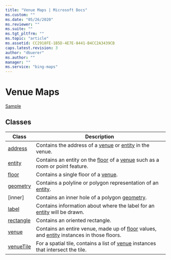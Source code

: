 ```yaml
---
title: "Venue Maps | Microsoft Docs"
ms.custom: ""
ms.date: "05/26/2020"
ms.reviewer: ""
ms.suite: ""
ms.tgt_pltfrm: ""
ms.topic: "article"
ms.assetid: CC2918FE-1B5D-4E7E-8441-B4CC2A3439CB
caps.latest.revision: 3
author: "dbuerer"
ms.author: ""
manager: ""
ms.service: "bing-maps"
---
```

# Venue Maps

[Sample](sample.md)

## Classes

| Class       | Description |
|-------------|-------------|
| [address]   | Contains the address of a [venue] or [entity] in the venue. |
| [entity]    | Contains an entity on the [floor] of a [venue] such as a room or point feature. |
| [floor]     | Contains a single floor of a [venue]. |
| [geometry]  | Contains a polyline or polygon representation of an [entity]. |
| [inner]     | Contains an inner hole of a polygon [geometry]. |
| [label]     | Contains information about where the label for an [entity] will be drawn. |
| [rectangle] | Contains an oriented rectangle. |
| [venue]     | Contains an entire venue, made up of [floor] values, and [entity] instances in those floors. |
| [venueTile] | For a spatial tile, contains a list of [venue] instances that intersect the tile. |

[address]: address.md
[entity]: entity.md
[floor]: floor.md
[geometry]: geometry.md
[label]: label.md
[rectangle]: rectangle.md
[venue]: venue.md
[venueTile]: venueTile.md
